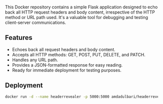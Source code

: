 This Docker repository contains a simple Flask application designed to echo back all HTTP request headers and body content, irrespective of the HTTP method or URL path used. It's a valuable tool for debugging and testing client-server communications.

## Features
* Echoes back all request headers and body content.
* Accepts all HTTP methods: GET, POST, PUT, DELETE, and PATCH.
* Handles any URL path.
* Provides a JSON-formatted response for easy reading.
* Ready for immediate deployment for testing purposes.

## Deployment
```bash
docker run -d --name headerrevealer -p 5000:5000 amdadulbari/headerrevealer
```
